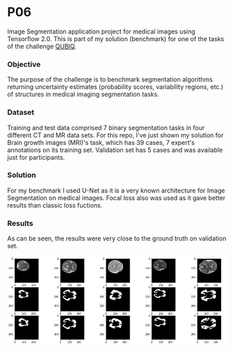 # P06

Image Segmentation application project for medical images using Tensorflow 2.0.
This is part of my solution (benchmark) for one of the tasks of the challenge [QUBIQ](https://qubiq.grand-challenge.org/).

### Objective
The purpose of the challenge is to benchmark segmentation algorithms returning uncertainty estimates (probability scores, variability regions, etc.) of structures in medical imaging segmentation tasks. 

### Dataset
Training and test data comprised 7 binary segmentation tasks in four different CT and MR data sets.
For this repo, I've just shown my solution for Brain growth images (MRI)'s task, which has 39 cases, 7 expert's annotations on its training set. Validation set has 5 cases and was available just for participants.

### Solution
For my benchmark I used U-Net as it is a very known architecture for Image Segmentation on medical images. Focal loss also was used as it gave better results than classic loss fuctions.

### Results
As can be seen, the results were very close to the ground truth on validation set.

![Alt text](imgs/results.PNG?raw=true "Results on Validation set")